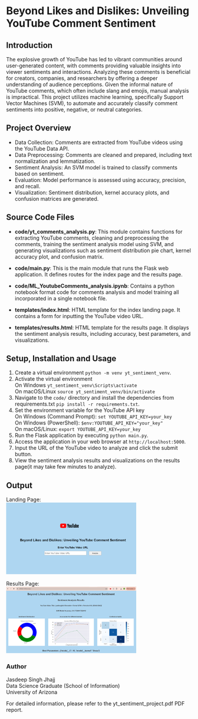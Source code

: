 # Beyond Likes and Dislikes: Unveiling YouTube Comment Sentiment

## Introduction
The explosive growth of YouTube has led to vibrant communities around user-generated content, with comments providing valuable insights into viewer sentiments and interactions. Analyzing these comments is beneficial for creators, companies, and researchers by offering a deeper understanding of audience perceptions. Given the informal nature of YouTube comments, which often include slang and emojis, manual analysis is impractical. This project utilizes machine learning, specifically Support Vector Machines (SVM), to automate and accurately classify comment sentiments into positive, negative, or neutral categories.

## Project Overview
- Data Collection: Comments are extracted from YouTube videos using the YouTube Data API.
- Data Preprocessing: Comments are cleaned and prepared, including text normalization and lemmatization.
- Sentiment Analysis: An SVM model is trained to classify comments based on sentiment.
- Evaluation: Model performance is assessed using accuracy, precision, and recall.
- Visualization: Sentiment distribution, kernel accuracy plots, and confusion matrices are generated.

## Source Code Files
- **code/yt_comments_analysis.py**: This module contains functions for extracting YouTube comments, cleaning and preprocessing the comments, training the sentiment analysis model using SVM, and generating visualizations such as sentiment distribution pie chart, kernel accuracy plot, and confusion matrix.
  
- **code/main.py**: This is the main module that runs the Flask web application. It defines routes for the index page and the results page.

- **code/ML_YoutubeComments_analysis.ipynb**: Contains a python notebook format code for comments analysis and model training all incorporated in a single notebook file.

- **templates/index.html**: HTML template for the index landing page. It contains a form for inputting the YouTube video URL.

- **templates/results.html**: HTML template for the results page. It displays the sentiment analysis results, including accuracy, best parameters, and visualizations.

## Setup, Installation and Usage

1. Create a virtual environment `python -m venv yt_sentiment_venv`.
2. Activate the virtual environment \
    On Windows `yt_sentiment_venv\Scripts\activate` \
    On macOS/Linux `source yt_sentiment_venv/bin/activate`
3. Navigate to the `code/` directory and install the dependencies from requirements.txt `pip install -r requirements.txt`.
4. Set the environment variable for the YouTube API key \
    On Windows (Command Prompt): `set YOUTUBE_API_KEY=your_key` \
    On Windows (PowerShell): `$env:YOUTUBE_API_KEY="your_key"` \
    On macOS/Linux: `export YOUTUBE_API_KEY=your_key`
4. Run the Flask application by executing `python main.py`.
5. Access the application in your web browser at `http://localhost:5000`.
6. Input the URL of the YouTube video to analyze and click the submit button.
7. View the sentiment analysis results and visualizations on the results page(it may take few minutes to analyze).

## Output
Landing Page: \
<img src="images/yt_dashboard_landing.png" alt="Project Logo" width="70%">

Results Page: \
<img src="images/yt_dashboard_results.png" alt="Project Logo" width="70%">

### Author
Jasdeep Singh Jhajj \
Data Science Graduate (School of Information) \
University of Arizona 

For detailed information, please refer to the yt_sentiment_project.pdf PDF report.